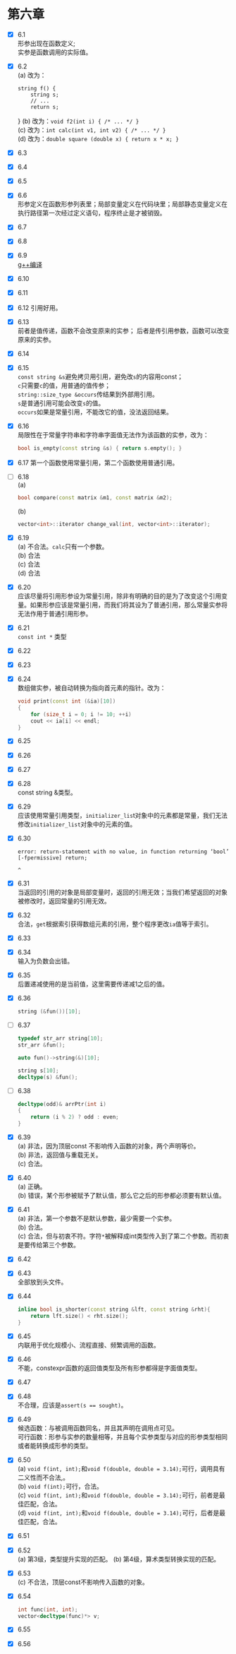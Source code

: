 # 第六章
- [x] 6.1  
    形参出现在函数定义;  
    实参是函数调用的实际值。
- [x] 6.2  
    (a) 改为：
    ```
    string f() {
        string s;
        // ...
        return s;
    ```
    }
    (b) 改为：`void f2(int i) { /* ... */ }`  
    (c) 改为：`int calc(int v1, int v2) { /* ... */ }`  
    (d) 改为：`double square (double x) { return x * x; }`  
- [x] 6.3  
- [x] 6.4  
- [x] 6.5  
- [x] 6.6  
    形参定义在函数形参列表里；局部变量定义在代码块里；局部静态变量定义在执行路径第一次经过定义语句，程序终止是才被销毁。  
- [x] 6.7  
- [x] 6.8  
- [x] 6.9  
    [g++编译](https://blog.csdn.net/dengshuai_super/article/details/51766786)
- [x] 6.10  
- [x] 6.11  
- [x] 6.12 
    引用好用。  
- [x] 6.13  
    前者是值传递，函数不会改变原来的实参； 
    后者是传引用参数，函数可以改变原来的实参。
- [x] 6.14  
- [x] 6.15  
    `const string &s`避免拷贝用引用，避免改`s`的内容用const；  
    `c`只需要`c`的值，用普通的值传参；  
    `string::size_type &occurs`传结果到外部用引用。  
    `s`是普通引用可能会改变`s`的值。  
    `occurs`如果是常量引用，不能改它的值，没法返回结果。  

- [x] 6.16  
    局限性在于常量字符串和字符串字面值无法作为该函数的实参，改为：
    ```cpp
    bool is_empty(const string &s) { return s.empty(); }
    ```
- [x] 6.17 
    第一个函数使用常量引用，第二个函数使用普通引用。  
- [ ] 6.18  
    (a) 
    ```cpp
    bool compare(const matrix &m1, const matrix &m2);
    ```
    (b) 
    ```cpp
    vector<int>::iterator change_val(int, vector<int>::iterator);
    ```
- [x] 6.19   
    (a) 不合法。`calc`只有一个参数。  
    (b) 合法  
    (c) 合法  
    (d) 合法  
- [x] 6.20  
    应该尽量将引用形参设为常量引用，除非有明确的目的是为了改变这个引用变量。如果形参应该是常量引用，而我们将其设为了普通引用，那么常量实参将无法作用于普通引用形参。  
- [x] 6.21  
    `const int *` 类型  
- [x] 6.22  
- [x] 6.23  
- [x] 6.24  
    数组做实参，被自动转换为指向首元素的指针。改为：
    ```cpp
    void print(const int (&ia)[10])
    {
        for (size_t i = 0; i != 10; ++i)
        cout << ia[i] << endl;
    }
    ```
- [x] 6.25  
- [x] 6.26  
- [x] 6.27  
- [x] 6.28  
    const string &类型。  
- [x] 6.29  
    应该使用常量引用类型，`initializer_lis`t对象中的元素都是常量，我们无法修改`initializer_list`对象中的元素的值。  
- [x] 6.30  
    ```
    error: return-statement with no value, in function returning ‘bool’ [-fpermissive] return;
                                                                                       ^
    ```
- [x] 6.31  
    当返回的引用的对象是局部变量时，返回的引用无效；当我们希望返回的对象被修改时，返回常量的引用无效。  
- [x] 6.32  
    合法，`get`根据索引获得数组元素的引用，整个程序更改`ia`值等于索引。  
- [x] 6.33  
- [x] 6.34  
    输入为负数会出错。  
- [x] 6.35  
    后置递减使用的是当前值，这里需要传递减1之后的值。  
- [x] 6.36  
    ```cpp
    string (&fun())[10];
- [ ] 6.37  
    ```cpp
    typedef str_arr string[10];
    str_arr &fun();

    auto fun()->string(&)[10];

    string s[10];
    decltype(s) &fun();
- [ ] 6.38  
    ```cpp
    decltype(odd)& arrPtr(int i)
    {
        return (i % 2) ? odd : even;
    }
    ```
- [x] 6.39  
    (a) 非法，因为顶层const 不影响传入函数的对象，两个声明等价。  
    (b) 非法，返回值与重载无关。  
    (c) 合法。  
- [x] 6.40  
    (a) 正确。  
    (b) 错误，某个形参被赋予了默认值，那么它之后的形参都必须要有默认值。  
- [x] 6.41  
    (a) 非法，第一个参数不是默认参数，最少需要一个实参。  
    (b) 合法。  
    (c) 合法，但与初衷不符。字符`*`被解释成int类型传入到了第二个参数。而初衷是要传给第三个参数。  
- [x] 6.42  
- [x] 6.43  
    全部放到头文件。  
- [x] 6.44  
    ```cpp
    inline bool is_shorter(const string &lft, const string &rht){
        return lft.size() < rht.size();
    }
    ```
- [x] 6.45  
    内联用于优化规模小、流程直接、频繁调用的函数。  
- [x] 6.46  
    不能，constexpr函数的返回值类型及所有形参都得是字面值类型。  
- [x] 6.47  
- [x] 6.48  
    不合理，应该是`assert(s == sought)`。  
- [x] 6.49  
    候选函数：与被调用函数同名，并且其声明在调用点可见。  
    可行函数：形参与实参的数量相等，并且每个实参类型与对应的形参类型相同或者能转换成形参的类型。  
- [x] 6.50  
    (a) `void f(int, int);`和`void f(double, double = 3.14);`可行，调用具有二义性而不合法,。  
    (b) `void f(int);`可行，合法。  
    (c) `void f(int, int);`和`void f(double, double = 3.14);`可行，前者是最佳匹配，合法。  
    (d) `void f(int, int);`和`void f(double, double = 3.14);`可行，后者是最佳匹配，合法。  
- [x] 6.51  
- [x] 6.52  
    (a) 第3级，类型提升实现的匹配。
    (b) 第4级，算术类型转换实现的匹配。
- [x] 6.53  
    (c) 不合法，顶层const不影响传入函数的对象。
- [x] 6.54  
    ```cpp
    int func(int, int);
    vector<decltype(func)*> v;
    ```
- [x] 6.55  
- [x] 6.56  

